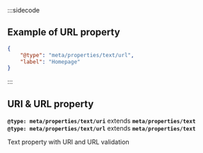 :::sidecode
## Example of URL property

```json
{
	"@type": "meta/properties/text/url",
	"label": "Homepage"
}
```
:::

## URI & URL property

**`@type: meta/properties/text/uri`** extends **`meta/properties/text`**  
**`@type: meta/properties/text/url`** extends **`meta/properties/text`**

Text property with URI and URL validation